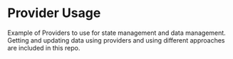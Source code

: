 # Provider Usage

Example of Providers to use for state management and data management. Getting and updating data using providers and using different approaches are included in this repo.


